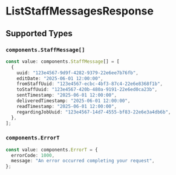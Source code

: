 # ListStaffMessagesResponse


## Supported Types

### `components.StaffMessage[]`

```typescript
const value: components.StaffMessage[] = [
  {
    uuid: "123e4567-9d9f-4282-9379-22e6ee7b76fb",
    editDate: "2025-06-01 12:00:00",
    fromStaffUuid: "123e4567-ecbc-4bf3-87c4-22e6e8368f1b",
    toStaffUuid: "123e4567-420b-480a-9191-22e6ed0ca23b",
    sentTimestamp: "2025-06-01 12:00:00",
    deliveredTimestamp: "2025-06-01 12:00:00",
    readTimestamp: "2025-06-01 12:00:00",
    regardingJobUuid: "123e4567-14d7-4555-bf83-22e6e3a4db6b",
  },
];
```

### `components.ErrorT`

```typescript
const value: components.ErrorT = {
  errorCode: 1000,
  message: "An error occurred completing your request",
};
```

